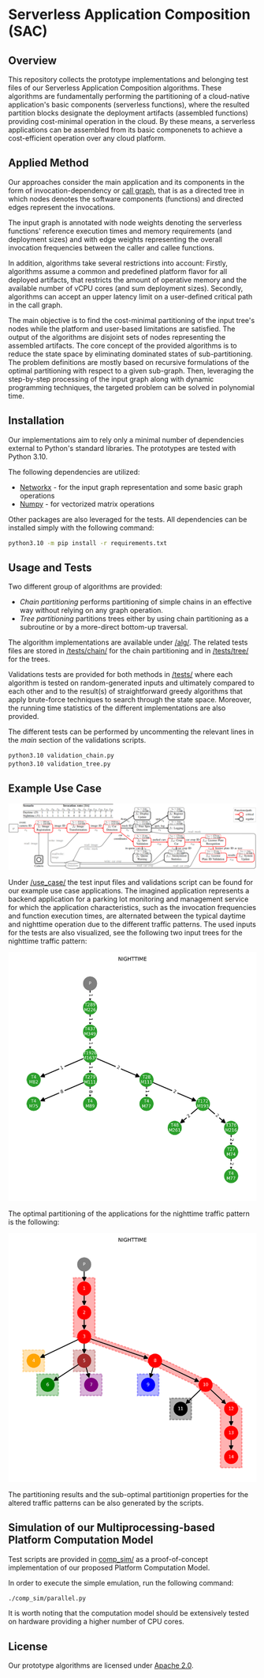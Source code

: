 # Serverless Application Composition (SAC)


## Overview

This repository collects the prototype implementations and belonging test files of our Serverless Application Composition algorithms.
These algorithms are fundamentally performing the partitioning of a cloud-native application's basic components (serverless functions),
where the resulted partition blocks designate the deployment artifacts (assembled functions) providing cost-minimal operation in the cloud.
By these means, a serverless applications can be assembled from its basic componenets to achieve a cost-efficient operation over any cloud
platform.


## Applied Method

Our approaches consider the main application and its components in the form of invocation-dependency or [call graph](https://en.wikipedia.org/wiki/Call_graph), that is as a directed tree in which nodes denotes the software components (functions) and directed edges represent the
invocations.

The input graph is annotated with node weights denoting the serverless functions' reference execution times and memory requirements 
(and deployment sizes) and with edge weights representing the overall invocation frequencies between the caller and callee functions.

In addition, algorithms take several restrictions into account:
Firstly, algorithms assume a common and predefined platform flavor for all deployed artifacts, that restricts the amount of operative memory
and the available number of vCPU cores (and sum deployment sizes).
Secondly, algorithms can accept an upper latency limit on a user-defined critical path in the call graph.

The main objective is to find the cost-minimal partitioning of the input tree's nodes while the platform and user-based limitations are satisfied.
The output of the algorithms are disjoint sets of nodes representing the assembled artifacts.
The core concept of the provided algorithms is to reduce the state space by eliminating dominated states of sub-partitioning.
The problem definitions are mostly based on recursive formulations of the optimal partitioning with respect to a given sub-graph.
Then, leveraging the step-by-step processing of the input graph along with dynamic programming techniques, the targeted problem can be
solved in polynomial time.


## Installation

Our implementations aim to rely only a minimal number of dependencies external to Python's standard libraries.
The prototypes are tested with Python 3.10.

The following dependencies are utilized:

*  [Networkx](https://networkx.org/) - for the input graph representation and some basic graph operations 
*  [Numpy](https://numpy.org/) - for vectorized matrix operations

Other packages are also leveraged for the tests.
All dependencies can be installed simply with the following command:

```sh
python3.10 -m pip install -r requirements.txt
```


## Usage and Tests

Two different group of algorithms are provided:
*  _Chain partitioning_ performs partitioning of simple chains in an effective way without relying on any graph operation.
*  _Tree partitioning_ partitions trees either by using chain partitioning as a subroutine or by a more-direct bottom-up traversal.

The algorithm implementations are available under [/alg/](alg).
The related tests files are stored in [/tests/chain/](tests/chain/) for the chain partitioning and in [/tests/tree/](tests/tree/)
for the trees.

Validations tests are provided for both methods in [/tests/](tests/) where each algorithm is tested on random-generated inputs and 
ultimately compared to each other and to the result(s) of straightforward greedy algorithms that apply brute-force techniques to 
search through the state space.
Moreover, the running time statistics of the different implementations are also provided.

The different tests can be performed by uncommenting the relevant lines in the _main_ section of the validations scripts.

```sh
python3.10 validation_chain.py
python3.10 validation_tree.py
```


## Example Use Case


![use case arch](use_case/ext/use_case_arch.png)

Under [/use_case/](use_case/) the test input files and validations script can be found for our example use case applications.
The imagined application represents a backend application for a parking lot monitoring and management service for which the application
characteristics, such as the invocation frequencies and function execution times, are alternated between the typical daytime and 
nighttime operation due to the different traffic patterns.
The used inputs for the tests are also visualized, see the following two input trees for the nighttime traffic pattern:

![use case graph nighttime](use_case/ext/nighttime.png)

The optimal partitioning of the applications for the nighttime traffic pattern is the following:

![opt partition nighttime](use_case/ext/nighttime_opt_part.png)

The partitioning results and the sub-optimal partitionign properties for the altered traffic patterns can be also generated by the scripts.


## Simulation of our Multiprocessing-based Platform Computation Model

Test scripts are provided in [comp_sim/](comp_sim/) as a proof-of-concept implementation of our proposed Platform Computation Model.

In order to execute the simple emulation, run the following command:

```sh
./comp_sim/parallel.py
```

It is worth noting that the computation model should be extensively tested on hardware providing a higher number of CPU cores. 



## License

Our prototype algorithms are licensed under [Apache 2.0](LICENSE).
